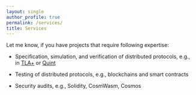 ```yaml
---
layout: single
author_profile: true
permalink: /services/
title: Services
---
```


Let me know, if you have projects that require following expertise:

 - Specification, simulation, and verification of distributed protocols,
   e.g., in [TLA+][] or [Quint][]

 - Testing of distributed protocols, e.g., blockchains and smart contracts

 - Security audits, e.g., Solidity, CosmWasm, Cosmos

[TLA+]: https://lamport.azurewebsites.net/tla/tla.html
[Quint]: https://github.com/informalsystems/quint

